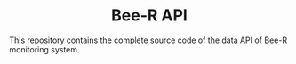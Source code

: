 <h1 align="center">Bee-R API</h1>

This repository contains the complete source code of the data API of Bee-R monitoring system.
